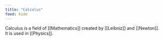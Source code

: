 ```yaml
---
title: "Calculus"
feed: hide
---
```


Calculus is a field of [[Mathematics]] created by [[Leibniz]] and [[Newton]]. It is used in [[Physics]]. 
